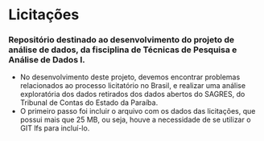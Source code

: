 # Licitações
### Repositório destinado ao desenvolvimento do projeto de análise de dados, da fisciplina de Técnicas de Pesquisa e Análise de Dados I.
- No desenvolvimento deste projeto, devemos encontrar problemas relacionados ao processo licitatório no Brasil, e realizar uma análise exploratória dos dados retirados dos dados abertos do SAGRES, do Tribunal de Contas do Estado da Paraíba.
- O primeiro passo foi incluir o arquivo com os dados das licitações, que possui mais que 25 MB, ou seja, houve a necessidade de se utilizar o GIT lfs para incluí-lo.
